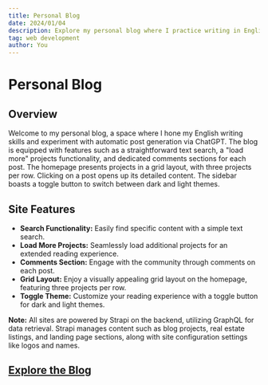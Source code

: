 ```yaml
---
title: Personal Blog
date: 2024/01/04
description: Explore my personal blog where I practice writing in English and leverage automatic post generation using ChatGPT. The blog features a simple text search, a "load more" projects mechanism, and individual post comments. The homepage showcases projects in a grid format, and clicking on a post leads to its detailed content. The sidebar includes a toggle button for dark and light themes.
tag: web development
author: You
---
```


# Personal Blog

## Overview

Welcome to my personal blog, a space where I hone my English writing skills and experiment with automatic post generation via ChatGPT. The blog is equipped with features such as a straightforward text search, a "load more" projects functionality, and dedicated comments sections for each post. The homepage presents projects in a grid layout, with three projects per row. Clicking on a post opens up its detailed content. The sidebar boasts a toggle button to switch between dark and light themes.

## Site Features

- **Search Functionality:** Easily find specific content with a simple text search.
- **Load More Projects:** Seamlessly load additional projects for an extended reading experience.
- **Comments Section:** Engage with the community through comments on each post.
- **Grid Layout:** Enjoy a visually appealing grid layout on the homepage, featuring three projects per row.
- **Toggle Theme:** Customize your reading experience with a toggle button for dark and light themes.

**Note:** All sites are powered by Strapi on the backend, utilizing GraphQL for data retrieval. Strapi manages content such as blog projects, real estate listings, and landing page sections, along with site configuration settings like logos and names.

## [Explore the Blog](https://blog-project-kappa-one.vercel.app/)